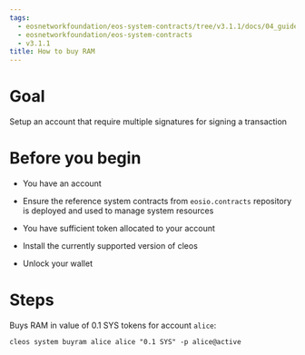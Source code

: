 ```yaml
---
tags:
  - eosnetworkfoundation/eos-system-contracts/tree/v3.1.1/docs/04_guides/02_how-to-buy-ram.md
  - eosnetworkfoundation/eos-system-contracts
  - v3.1.1
title: How to buy RAM
---
```


# Goal

Setup an account that require multiple signatures for signing a transaction

# Before you begin

* You have an account

* Ensure the reference system contracts from `eosio.contracts` repository is deployed and used to manage system resources

* You have sufficient token allocated to your account

* Install the currently supported version of cleos

* Unlock your wallet

# Steps

Buys RAM in value of 0.1 SYS tokens for account `alice`:

```shell
cleos system buyram alice alice "0.1 SYS" -p alice@active
```
